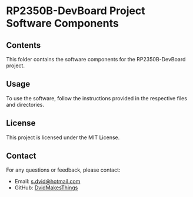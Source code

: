 # RP2350B-DevBoard Project Software Components

## Contents
This folder contains the software components for the RP2350B-DevBoard project.

## Usage
To use the software, follow the instructions provided in the respective files and directories.

## License
This project is licensed under the MIT License.

## Contact
For any questions or feedback, please contact:
- Email: [s.dvid@hotmail.com](mailto:s.dvid@hotmail.com)
- GitHub: [DvidMakesThings](https://github.com/DvidMakesThings)